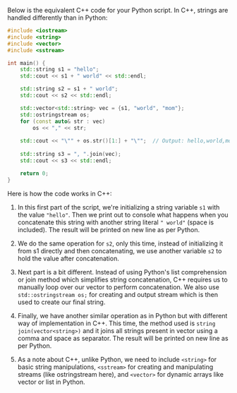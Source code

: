  Below is the equivalent C++ code for your Python script. In C++, strings are handled differently than in Python:

```cpp
#include <iostream>
#include <string>
#include <vector>
#include <sstream>

int main() {
    std::string s1 = "hello";
    std::cout << s1 + " world" << std::endl;

    std::string s2 = s1 + " world";
    std::cout << s2 << std::endl;

    std::vector<std::string> vec = {s1, "world", "mom"};
    std::ostringstream os;
    for (const auto& str : vec)
        os << "," << str;
    
    std::cout << "\"" + os.str()[1:] + "\"";  // Output: hello,world,mom
    
    std::string s3 = ", ".join(vec);
    std::cout << s3 << std::endl;

    return 0;
}
```

Here is how the code works in C++:

1. In this first part of the script, we're initializing a string variable `s1` with the value `"hello"`. Then we print out to console what happens when you concatenate this string with another string literal `" world"` (space is included). The result will be printed on new line as per Python.
   
2. We do the same operation for `s2`, only this time, instead of initializing it from s1 directly and then concatenating, we use another variable `s2` to hold the value after concatenation.

3. Next part is a bit different. Instead of using Python's list comprehension or join method which simplifies string concatenation, C++ requires us to manually loop over our vector to perform concatenation. We also use `std::ostringstream os;` for creating and output stream which is then used to create our final string.
   
4. Finally, we have another similar operation as in Python but with different way of implementation in C++. This time, the method used is `string join(vector<string>)` and it joins all strings present in vector using a comma and space as separator. The result will be printed on new line as per Python.
   
5. As a note about C++, unlike Python, we need to include `<string>` for basic string manipulations, `<sstream>` for creating and manipulating streams (like ostringstream here), and `<vector>` for dynamic arrays like vector or list in Python.
